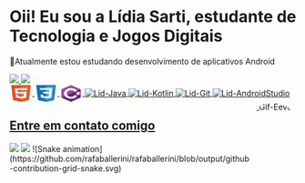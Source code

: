 <div>
  <h1>Oii! Eu sou a Lídia Sarti, estudante de Tecnologia e Jogos Digitais</h1>
  <p>🍭Atualmente estou estudando desenvolvimento de aplicativos Android</p>
</div>
<div aling = "center">
  <a href = "https://github.com/LidSarti">
    <img height="180em" src="https://github-readme-stats.vercel.app/api?username=LidSarti&show_icons=true&theme=swift&include_all_commits=true&count_private=true"/>
      <img height="180em" src="https://github-readme-stats.vercel.app/api/top-langs/?username=LidSarti&layout=compact&langs_count=7&theme=swift"/>
   <div>
    <img align="center" alt="Lid-HTML" height="30" width="40" src="https://raw.githubusercontent.com/devicons/devicon/master/icons/html5/html5-original.svg"/>
    <img align="center" alt="Lid-CSS" height="30" width="40" src="https://raw.githubusercontent.com/devicons/devicon/master/icons/css3/css3-original.svg"/>
    <img align="center" alt="Lid-Csharp" height="30" width="40" src="https://raw.githubusercontent.com/devicons/devicon/master/icons/csharp/csharp-original.svg"/>
    <img align="center" alt ="Lid-Java" heigt="30" width="40" src="https://cdn.jsdelivr.net/gh/devicons/devicon/icons/java/java-original.svg"/>
    <img align="center" alt="Lid-Kotlin" height="30" width="40" src="https://cdn.jsdelivr.net/gh/devicons/devicon/icons/kotlin/kotlin-original.svg"/> 
    <img align="center" alt="Lid-Git" heigt="30" width="40" src="https://cdn.jsdelivr.net/gh/devicons/devicon/icons/git/git-original-wordmark.svg"/>
    <img align="center" alt="Lid-AndroidStudio" height="30" width="40" src="https://cdn.jsdelivr.net/gh/devicons/devicon/icons/androidstudio/androidstudio-original.svg"/>     
    <img align="right" alt="Gif-Eevee" height="250" style="border-radius:50px;" src="https://issfra-cdn.nonocdn.com/download/file/fra/nonolive-fra/nnphotos/16626624/donaldev-16626624-121"/>
   </div>
</div>
<div>
  <h2>Entre em contato comigo</h2>
  <a href = "mailto:lid.sarti@gmail.com"><img src="https://img.shields.io/badge/Gmail-D14836?style=for-the-badge&logo=gmail&logoColor=white"></a>
  <a href = "https://www.linkedin.com/in/lídia-sarti-04257121a/"><img src = "https://img.shields.io/badge/LinkedIn-0077B5?style=for-the-badge&logo=linkedin&logoColor=white"></a>
  ![Snake animation](https://github.com/rafaballerini/rafaballerini/blob/output/github-contribution-grid-snake.svg)
</div>
